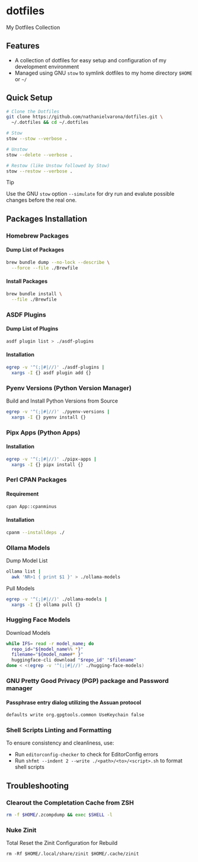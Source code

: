 # dotfiles

My Dotfiles Collection

## Features

* A collection of dotfiles for easy setup and configuration of my development environment
* Managed using GNU `stow` to symlink dotfiles to my home directory `$HOME` or `~/`

## Quick Setup

```bash
# Clone the Dotfiles
git clone https://github.com/nathanielvarona/dotfiles.git \
  ~/.dotfiles && cd ~/.dotfiles

# Stow
stow --stow --verbose .

# Unstow
stow --delete --verbose .

# Restow (like Unstow followed by Stow)
stow --restow --verbose .
```

> [!TIP]
> Use the GNU `stow` option `--simulate` for dry run and evalute possible changes before the real one.

## Packages Installation

### Homebrew Packages

#### Dump List of Packages

```bash
brew bundle dump --no-lock --describe \
  --force --file ./Brewfile
```

#### Install Packages

```bash
brew bundle install \
  --file ./Brewfile
```

### ASDF Plugins

#### Dump List of Plugins

```bash
asdf plugin list > ./asdf-plugins
```

#### Installation

```bash
egrep -v '^(;|#|//)' ./asdf-plugins | 
  xargs -I {} asdf plugin add {}
```

### Pyenv Versions (Python Version Manager)

Build and Install Python Versions from Source

```bash
egrep -v '^(;|#|//)' ./pyenv-versions |
  xargs -I {} pyenv install {}
```

### Pipx Apps (Python Apps)

#### Installation

```bash
egrep -v '^(;|#|//)' ./pipx-apps | 
  xargs -I {} pipx install {}
```

### Perl CPAN Packages

#### Requirement

```bash
cpan App::cpanminus
```

#### Installation

```bash
cpanm --installdeps ./
```

### Ollama Models

Dump Model List

```bash
ollama list | 
  awk 'NR>1 { print $1 }' > ./ollama-models
```

Pull Models

```bash
egrep -v '^(;|#|//)' ./ollama-models |
  xargs -I {} ollama pull {}
```

### Hugging Face Models

Download Models

```bash
while IFS= read -r model_name; do
  repo_id="${model_name%% *}"
  filename="${model_name#* }"
  huggingface-cli download "$repo_id" "$filename"
done < <(egrep -v '^(;|#|//)' ./hugging-face-models)
```

### GNU Pretty Good Privacy (PGP) package and Password manager

#### Passphrase entry dialog utilizing the Assuan protocol

```bash
defaults write org.gpgtools.common UseKeychain false
```

### Shell Scripts Linting and Formatting

To ensure consistency and cleanliness, use:

* Run `editorconfig-checker` to check for EditorConfig errors
* Run `shfmt --indent 2 --write ./<path>/<to>/<script>.sh` to format shell scripts

## Troubleshooting

### Clearout the Completation Cache from ZSH

```bash
rm -f $HOME/.zcompdump && exec $SHELL -l
```

### Nuke Zinit

Total Reset the Zinit Configuration for Rebuild

```
rm -Rf $HOME/.local/share/zinit $HOME/.cache/zinit
```
